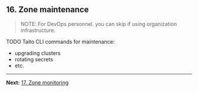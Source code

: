 ## 16. Zone maintenance

> NOTE: For DevOps personnel. you can skip if using organization infrastructure.

TODO Taito CLI commands for maintenance:
- upgrading clusters
- rotating secrets
- etc.

---

**Next:** [17. Zone monitoring](17-zone-monitoring.md)
